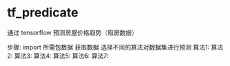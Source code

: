# tf_predicate
通过 tensorflow 预测房屋价格趋势（租房数据）

步骤:
import 所需包数据
获取数据
选择不同的算法对数据集进行预测
算法1:
算法2:
算法3:
算法4:
算法5:
算法6:
算法7:
